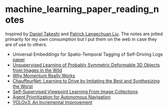 # machine_learning_paper_reading_notes

Inspired by [Daniel Takeshi][1] and [Patrick Langechuan Liu][2]. The notes are jotted primarily for my own consumption but I put them on the web in case they are of use to others. 

[1]: https://github.com/DanielTakeshi/Paper_Notes 
[2]: https://patrick-llgc.github.io/Learning-Deep-Learning/
* Universal Embeddings for Spatio-Temporal Tagging of Self-Driving Logs [paper](https://arxiv.org/abs/2011.06165)
* [Unsupervised Learning of Probably Symmetric Deformable 3D Objects from Images in the Wild](https://github.com/lilipads/machine_learning_paper_reading_notes/blob/master/unsupervised_learning_of_probably_symmetric_deformable_3D_objects.md)
* [Why Momentum Really Works](https://github.com/lilipads/machine_learning_paper_reading_notes/blob/master/momentum.md)
* [ChauffeurNet: Learning to Drive by Imitating the Best and Synthesizing the Worst](https://github.com/lilipads/machine_learning_paper_reading_notes/blob/master/ChauffeurNet.md)
* [Self-Supervised Viewpoint Learning From Image Collections](https://github.com/lilipads/machine_learning_paper_reading_notes/blob/master/Self-Supervised-Viewpoint-Learning.md)
* [Agent Prioritization for Autonomous Navigation](https://github.com/lilipads/machine_learning_paper_reading_notes/blob/master/Agent_Prioritization_for_Autonomous_Navigation.md)
* [YOLOv3: An Incremental Improvement](https://github.com/lilipads/machine_learning_paper_reading_notes/blob/master/yolo_v3.md)
